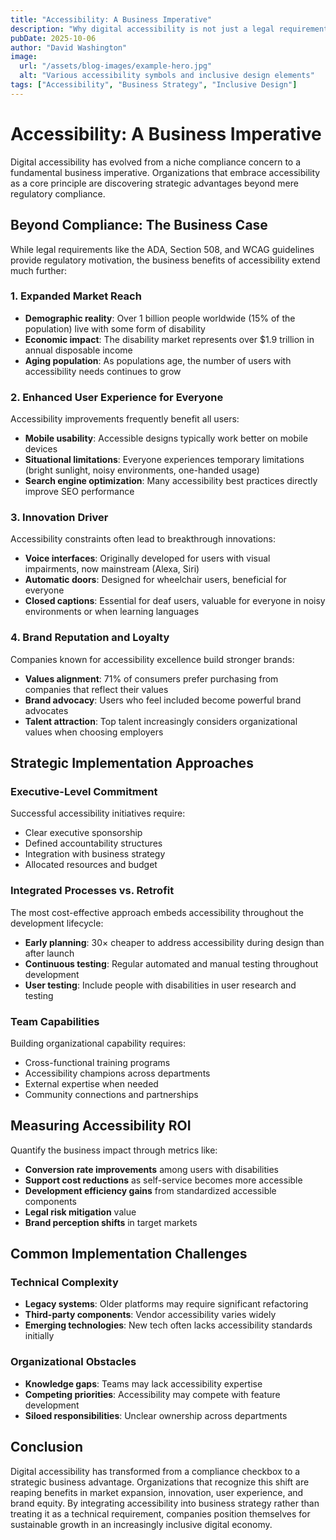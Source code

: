 ```yaml
---
title: "Accessibility: A Business Imperative"
description: "Why digital accessibility is not just a legal requirement but a strategic business advantage in today's market."
pubDate: 2025-10-06
author: "David Washington"
image:
  url: "/assets/blog-images/example-hero.jpg"
  alt: "Various accessibility symbols and inclusive design elements"
tags: ["Accessibility", "Business Strategy", "Inclusive Design"]
---
```


# Accessibility: A Business Imperative

Digital accessibility has evolved from a niche compliance concern to a fundamental business imperative. Organizations that embrace accessibility as a core principle are discovering strategic advantages beyond mere regulatory compliance.

## Beyond Compliance: The Business Case

While legal requirements like the ADA, Section 508, and WCAG guidelines provide regulatory motivation, the business benefits of accessibility extend much further:

### 1. Expanded Market Reach

- **Demographic reality**: Over 1 billion people worldwide (15% of the population) live with some form of disability
- **Economic impact**: The disability market represents over $1.9 trillion in annual disposable income
- **Aging population**: As populations age, the number of users with accessibility needs continues to grow

### 2. Enhanced User Experience for Everyone

Accessibility improvements frequently benefit all users:

- **Mobile usability**: Accessible designs typically work better on mobile devices
- **Situational limitations**: Everyone experiences temporary limitations (bright sunlight, noisy environments, one-handed usage)
- **Search engine optimization**: Many accessibility best practices directly improve SEO performance

### 3. Innovation Driver

Accessibility constraints often lead to breakthrough innovations:

- **Voice interfaces**: Originally developed for users with visual impairments, now mainstream (Alexa, Siri)
- **Automatic doors**: Designed for wheelchair users, beneficial for everyone
- **Closed captions**: Essential for deaf users, valuable for everyone in noisy environments or when learning languages

### 4. Brand Reputation and Loyalty

Companies known for accessibility excellence build stronger brands:

- **Values alignment**: 71% of consumers prefer purchasing from companies that reflect their values
- **Brand advocacy**: Users who feel included become powerful brand advocates
- **Talent attraction**: Top talent increasingly considers organizational values when choosing employers

## Strategic Implementation Approaches

### Executive-Level Commitment

Successful accessibility initiatives require:

- Clear executive sponsorship
- Defined accountability structures
- Integration with business strategy
- Allocated resources and budget

### Integrated Processes vs. Retrofit

The most cost-effective approach embeds accessibility throughout the development lifecycle:

- **Early planning**: 30× cheaper to address accessibility during design than after launch
- **Continuous testing**: Regular automated and manual testing throughout development
- **User testing**: Include people with disabilities in user research and testing

### Team Capabilities

Building organizational capability requires:

- Cross-functional training programs
- Accessibility champions across departments
- External expertise when needed
- Community connections and partnerships

## Measuring Accessibility ROI

Quantify the business impact through metrics like:

- **Conversion rate improvements** among users with disabilities
- **Support cost reductions** as self-service becomes more accessible
- **Development efficiency gains** from standardized accessible components
- **Legal risk mitigation** value
- **Brand perception shifts** in target markets

## Common Implementation Challenges

### Technical Complexity

- **Legacy systems**: Older platforms may require significant refactoring
- **Third-party components**: Vendor accessibility varies widely
- **Emerging technologies**: New tech often lacks accessibility standards initially

### Organizational Obstacles

- **Knowledge gaps**: Teams may lack accessibility expertise
- **Competing priorities**: Accessibility may compete with feature development
- **Siloed responsibilities**: Unclear ownership across departments

## Conclusion

Digital accessibility has transformed from a compliance checkbox to a strategic business advantage. Organizations that recognize this shift are reaping benefits in market expansion, innovation, user experience, and brand equity. By integrating accessibility into business strategy rather than treating it as a technical requirement, companies position themselves for sustainable growth in an increasingly inclusive digital economy.
